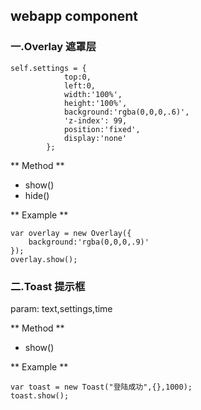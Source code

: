 ## webapp component

### 一.Overlay   遮罩层
```
self.settings = {
            top:0,
            left:0,
            width:'100%',
            height:'100%',
            background:'rgba(0,0,0,.6)',
            'z-index': 99,
            position:'fixed',
            display:'none'
        };
```
** Method **
* show()
* hide()

** Example **
```
var overlay = new Overlay({
    background:'rgba(0,0,0,.9)'
});
overlay.show();
```

### 二.Toast   提示框
param:
    text,settings,time

** Method **
* show()

** Example **
```
var toast = new Toast("登陆成功",{},1000);
toast.show();
```

